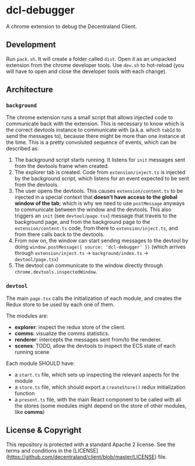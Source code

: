 # dcl-debugger

A chrome extension to debug the Decentraland Client.

## Development

Run `pack.sh`. It will create a folder called `dist`. Open it as an umpacked extension from the chrome developer tools.
Use `dev.sh` to hot-reload (you will have to open and close the developer tools with each change).

## Architecture

### `background`

The chrome extension runs a small script that allows injected code to communicate back with the extension. This is necessary to know which is the correct devtools instance to communicate with (a.k.a. which `tabId` to send the messages to), because there might be more than one instance at the time. This is a pretty convoluted sequence of events, which can be described as:
1. The background script starts running. It listens for `init` messages sent from the devtools frame when created.
2. The explorer tab is created. Code from `extension/inject.ts` is injected by the background script, which listens for an event expected to be sent from the devtools.
3. The user opens the devtools. This causes `extension/content.ts` to be injected in a special context that **doesn't have access to the global window of the tab**; which is why we need to use `postMessage` anyways to communicate between the window and the devtools. This also triggers an `init` (see `devtool/page.tsx`) message that travels to the background page, and from the background page to the `extension/content.ts` code, from there to `extension/inject.ts`, and from there calls back to the devtools.
4. From now on, the window can start sending messages to the devtool by doing `window.postMessage({ source: 'dcl-debugger' })` (which arrives through `extension/inject.ts` -> `background/index.ts` -> `devtool/page.tsx`) 
5. The devtool can communicate to the window directly through `chrome.devtools.inspectedWindow`.

### `devtool`

The main `page.tsx` calls the initialization of each module, and creates the Redux store to be used by each one of them.

The modules are:
* **explorer**: inspect the redux store of the client.
* **comms**: visualize the comms statistics.
* **renderer**: intercepts the messages sent from/to the renderer.
* **scenes**: TODO, allow the devtools to inspect the ECS state of each running scene

Each module SHOULD have:
* a `start.ts` file, which sets up inspecting the relevant aspects for the module
* a `store.ts` file, which should export a `createStore()` redux initialization function
* a `present.ts` file, with the main React component to be called with all the stores (some modules might depend on the store of other modules, like **comms**)

## License & Copyright

This repository is protected with a standard Apache 2 license. See the terms and conditions in the [LICENSE]
(https://github.com/decentraland/client/blob/master/LICENSE) file.
